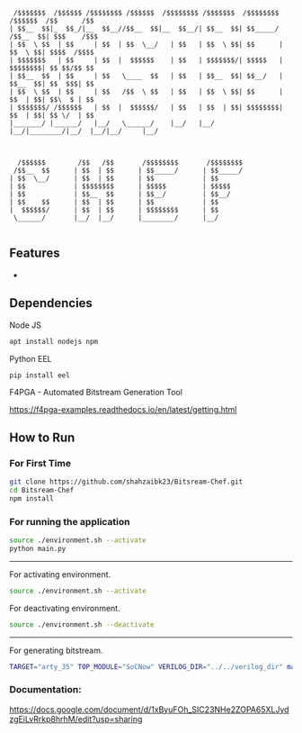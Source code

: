                                                                             
```
 /$$$$$$$  /$$$$$$ /$$$$$$$$ /$$$$$$  /$$$$$$$$ /$$$$$$$  /$$$$$$$$  /$$$$$$  /$$      /$$
| $$__  $$|_  $$_/|__  $$__//$$__  $$|__  $$__/| $$__  $$| $$_____/ /$$__  $$| $$$    /$$$
| $$  \ $$  | $$     | $$  | $$  \__/   | $$   | $$  \ $$| $$      | $$  \ $$| $$$$  /$$$$
| $$$$$$$   | $$     | $$  |  $$$$$$    | $$   | $$$$$$$/| $$$$$   | $$$$$$$$| $$ $$/$$ $$
| $$__  $$  | $$     | $$   \____  $$   | $$   | $$__  $$| $$__/   | $$__  $$| $$  $$$| $$
| $$  \ $$  | $$     | $$   /$$  \ $$   | $$   | $$  \ $$| $$      | $$  | $$| $$\  $ | $$
| $$$$$$$/ /$$$$$$   | $$  |  $$$$$$/   | $$   | $$  | $$| $$$$$$$$| $$  | $$| $$ \/  | $$
|_______/ |______/   |__/   \______/    |__/   |__/  |__/|________/|__/  |__/|__/     |__/
                                                                                          
                                                                                          
                                                                                          
  /$$$$$$        /$$   /$$       /$$$$$$$$       /$$$$$$$$                                
 /$$__  $$      | $$  | $$      | $$_____/      | $$_____/                                
| $$  \__/      | $$  | $$      | $$            | $$                                      
| $$            | $$$$$$$$      | $$$$$         | $$$$$                                   
| $$            | $$__  $$      | $$__/         | $$__/                                   
| $$    $$      | $$  | $$      | $$            | $$                                      
|  $$$$$$/      | $$  | $$      | $$$$$$$$      | $$                                      
 \______/       |__/  |__/      |________/      |__/                                      
                                                                                          
```
## Features
- 

## Dependencies
Node JS
```bash
apt install nodejs npm
```
Python EEL
```
pip install eel
```
F4PGA - Automated Bitstream Generation Tool

https://f4pga-examples.readthedocs.io/en/latest/getting.html 
## How to Run

### For First Time
```bash
git clone https://github.com/shahzaibk23/Bitsream-Chef.git
cd Bitsream-Chef
npm install
```

### For running the application
```bash
source ./environment.sh --activate
python main.py
```


--------------------------------

For activating environment.
```bash
source ./environment.sh --activate
```
For deactivating environment.
```bash
source ./environment.sh --deactivate
```

--------------------------------

For generating bitstream.
```bash
TARGET="arty_35" TOP_MODULE="SoCNow" VERILOG_DIR="../../verilog_dir" make 
```

### Documentation:
https://docs.google.com/document/d/1xByuFOh_SIC23NHe2ZOPA65XLJydzgEiLvRrkp8hrhM/edit?usp=sharing 
